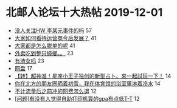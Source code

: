 # 北邮人论坛十大热帖 2019-12-01

- [没人关注HW 李某元事件的吗](https://bbs.byr.cn/article/WorkLife/1134614) 57
- [大家如何看待运营商今后发展？](https://bbs.byr.cn/article/Job/2068083) 41
- [大家都是怎么脱单的呢](https://bbs.byr.cn/article/Feeling/3130826) 41
- [外卖吃到整只蟑螂。。](https://bbs.byr.cn/article/Food/506095) 23
- [有渣女吗](https://bbs.byr.cn/article/Friends/1945339) 23
- [网盘](https://bbs.byr.cn/article/Talking/6168802) 17
- [【转】超神准！星座小王子独创的新型占卜、來一起試玩一下！](https://bbs.byr.cn/article/Constellations/326533) 14
- [你在北方的朋友圈晒着初雪，我在体育馆的浴室里淋着冷水](https://bbs.byr.cn/article/Gymnasium/115720) 14
- [不计流量后之前冲的网费怎么退](https://bbs.byr.cn/article/BUPTNet/103103) 12
- [[问题]有没有人觉得自助打印机算的gpa有点低T-T](https://bbs.byr.cn/article/GoAbroad/368028) 12


